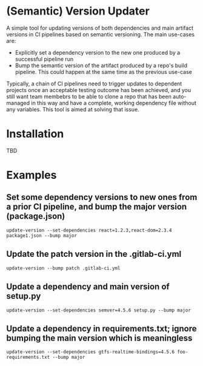 # (Semantic) Version Updater

A simple tool for updating versions of both dependencies and main artifact versions in CI pipelines based on semantic versioning. The main use-cases are:

- Explicitly set a dependency version to the new one produced by a successful pipeline run
- Bump the semantic version of the artifact produced by a repo's build pipeline. This could happen at the same time as the previous use-case

Typically, a chain of CI pipelines need to trigger updates to dependent projects once an acceptable testing outcome has been achieved, and you still want team membebrs to be able to clone a repo that has been auto-managed in this way and have a complete, working dependency file without any variables. This tool is aimed at solving that issue.

# Installation

TBD

# Examples

## Set some dependency versions to new ones from a prior CI pipeline, and bump the major version (package.json)

`update-version --set-dependencies react=1.2.3,react-dom=2.3.4 package1.json --bump major`

## Update the patch version in the .gitlab-ci.yml

`update-version --bump patch .gitlab-ci.yml`

## Update a dependency and main version of setup.py

`update-version --set-dependencies semver=4.5.6 setup.py --bump major`

## Update a dependency in requirements.txt; ignore bumping the main version which is meaningless

`update-version --set-dependencies gtfs-realtime-bindings=4.5.6 foo-requirements.txt --bump major`
